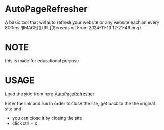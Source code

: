 # AutoPageRefresher
A basic tool that will auto refresh your website or any website each an every 800ms
![IMAGE]([URL](Screenshot From 2024-11-13 12-21-46.png)

# NOTE
this is made for educational purpose

# USAGE
Load the side from here [AutoPageRefresher](https://acedmicabhishek.github.io/AutoPageRefresher/) 

Enter the link and run 
In order to close the site, get back to the the original site and
- you can close it by closing the site
- click ctrl + x

